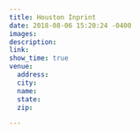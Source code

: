 ```yaml
---
title: Houston Inprint
date: 2018-08-06 15:20:24 -0400
images: 
description: 
link: 
show_time: true
venue:
  address: 
  city: 
  name: 
  state: 
  zip: 

---
```

